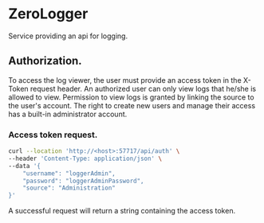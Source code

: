 # ZeroLogger
Service providing an api for logging.

## Authorization.

To access the log viewer, the user must provide an access token in the X-Token request header.
An authorized user can only view logs that he/she is allowed to view.
Permission to view logs is granted by linking the source to the user's account.
The right to create new users and manage their access has a built-in administrator account.

### Access token request.

```bash
curl --location 'http://<host>:57717/api/auth' \
--header 'Content-Type: application/json' \
--data '{
    "username": "loggerAdmin",
    "password": "loggerAdminPassword",
    "source": "Administration"
}'
```

A successful request will return a string containing the access token.